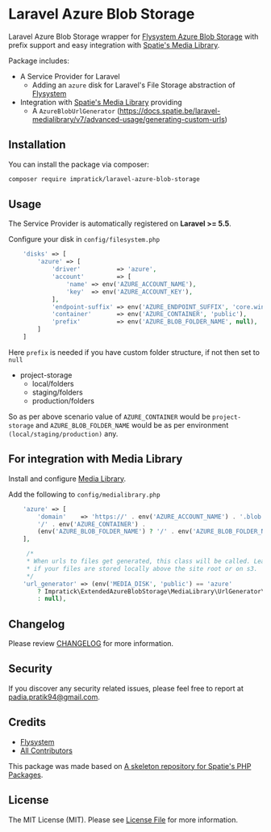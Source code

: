 

# Laravel Azure Blob Storage

Laravel Azure Blob Storage wrapper for [Flysystem Azure Blob Storage](https://flysystem.thephpleague.com/docs/adapter/azure/) with prefix support and easy integration with [Spatie's Media Library](https://docs.spatie.be/laravel-medialibrary).

Package includes:
* A Service Provider for Laravel
    * Adding an `azure` disk for Laravel's File Storage abstraction of [Flysystem](https://github.com/thephpleague/flysystem)
* Integration with [Spatie's Media Library](https://docs.spatie.be/laravel-medialibrary) providing
    * A `AzureBlobUrlGenerator` (https://docs.spatie.be/laravel-medialibrary/v7/advanced-usage/generating-custom-urls)

## Installation

You can install the package via composer:

```bash
composer require impratick/laravel-azure-blob-storage
```

## Usage
The Service Provider is automatically registered on **Laravel >= 5.5**.

Configure your disk in `config/filesystem.php`

``` php
    'disks' => [
        'azure' => [
            'driver'          => 'azure',
            'account'         => [
                'name' => env('AZURE_ACCOUNT_NAME'),
                'key'  => env('AZURE_ACCOUNT_KEY'),
            ],
            'endpoint-suffix' => env('AZURE_ENDPOINT_SUFFIX', 'core.windows.net'),
            'container'       => env('AZURE_CONTAINER', 'public'),
            'prefix'          => env('AZURE_BLOB_FOLDER_NAME', null),
        ]
    ]
```

Here `prefix` is needed if you have custom folder structure, if not then set to `null`

* project-storage
    * local/folders
    * staging/folders
    * production/folders

So as per above scenario value of ``AZURE_CONTAINER`` would be ``project-storage`` and  ``AZURE_BLOB_FOLDER_NAME`` would be as per environment ``(local/staging/production)`` any.

## For integration with Media Library

Install and configure [Media Library](https://docs.spatie.be/laravel-medialibrary/v7/installation-setup/).

Add the following to `config/medialibrary.php`

```php
    'azure' => [
        'domain'    => 'https://' . env('AZURE_ACCOUNT_NAME') . '.blob.' . env('AZURE_ENDPOINT_SUFFIX') .
        '/' . env('AZURE_CONTAINER') .
        (env('AZURE_BLOB_FOLDER_NAME') ? '/' . env('AZURE_BLOB_FOLDER_NAME') : ''),
    ],

     /*
     * When urls to files get generated, this class will be called. Leave empty
     * if your files are stored locally above the site root or on s3.
     */
    'url_generator' => (env('MEDIA_DISK', 'public') == 'azure'
        ? Impratick\ExtendedAzureBlobStorage\MediaLibrary\UrlGenerator\AzureBlobUrlGenerator::class
        : null),
```

## Changelog

Please review [CHANGELOG](CHANGELOG.md) for more information.

## Security

If you discover any security related issues, please feel free to report at padia.pratik94@gmail.com.

## Credits

* [Flysystem](https://github.com/thephpleague/flysystem)
* [All Contributors](../../contributors)

This package was made based on [A skeleton repository for Spatie's PHP Packages](https://github.com/spatie/skeleton-php).

## License

The MIT License (MIT). Please see [License File](LICENSE.md) for more information.